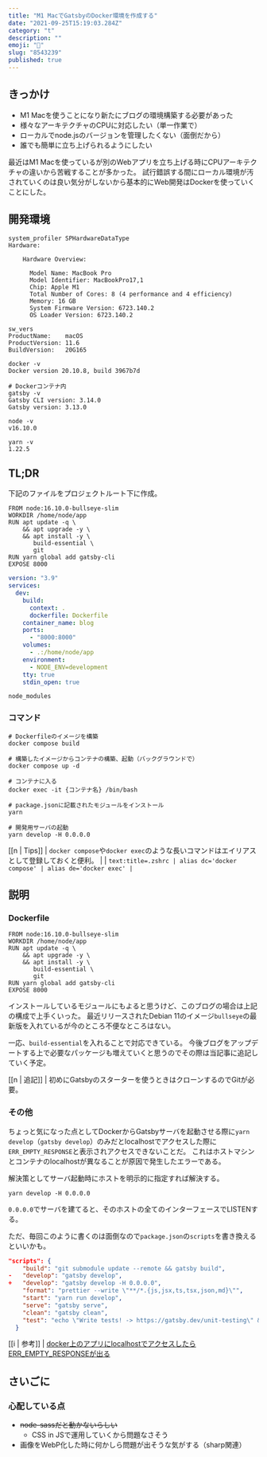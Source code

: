 ```yaml
---
title: "M1 MacでGatsbyのDocker環境を作成する"
date: "2021-09-25T15:19:03.284Z"
category: "t"
description: ""
emoji: "🐳"
slug: "8543239"
published: true
---
```


## きっかけ

* M1 Macを使うことになり新たにブログの環境構築する必要があった
* 様々なアーキテクチャのCPUに対応したい（単一作業で）
* ローカルでnode.jsのバージョンを管理したくない（面倒だから）
* 誰でも簡単に立ち上げられるようにしたい

最近はM1 Macを使っているが別のWebアプリを立ち上げる時にCPUアーキテクチャの違いから苦戦することが多かった。
試行錯誤する間にローカル環境が汚されていくのは良い気分がしないから基本的にWeb開発はDockerを使っていくことにした。

## 開発環境

```shell:title=Zsh {outputLines: 2-13, 15-18, 20-22, 24-26, 28-29, 31}{}
system_profiler SPHardwareDataType
Hardware:

    Hardware Overview:

      Model Name: MacBook Pro
      Model Identifier: MacBookPro17,1
      Chip: Apple M1
      Total Number of Cores: 8 (4 performance and 4 efficiency)
      Memory: 16 GB
      System Firmware Version: 6723.140.2
      OS Loader Version: 6723.140.2

sw_vers
ProductName:	macOS
ProductVersion:	11.6
BuildVersion:	20G165

docker -v
Docker version 20.10.8, build 3967b7d

# Dockerコンテナ内
gatsby -v
Gatsby CLI version: 3.14.0
Gatsby version: 3.13.0

node -v
v16.10.0

yarn -v
1.22.5
```

## TL;DR

下記のファイルをプロジェクトルート下に作成。

```dockerfile:title=Dockerfile
FROM node:16.10.0-bullseye-slim
WORKDIR /home/node/app
RUN apt update -q \
    && apt upgrade -y \
    && apt install -y \
       build-essential \
       git
RUN yarn global add gatsby-cli
EXPOSE 8000
```

```yaml:title=docker-compose.yml
version: "3.9"
services:
  dev:
    build:
      context: .
      dockerfile: Dockerfile
    container_name: blog
    ports:
      - "8000:8000"
    volumes:
      - .:/home/node/app
    environment:
      - NODE_ENV=development
    tty: true
    stdin_open: true
```

```ignore:title=.dockerignore
node_modules
```

### コマンド

```shell:title=Zsh {outputLines: 1, 3-4, 6-7, 9-10, 12-13}{}
# Dockerfileのイメージを構築
docker compose build

# 構築したイメージからコンテナの構築、起動（バックグラウンドで）
docker compose up -d

# コンテナに入る
docker exec -it {コンテナ名} /bin/bash

# package.jsonに記載されたモジュールをインストール
yarn

# 開発用サーバの起動
yarn develop -H 0.0.0.0
```

[[n | Tips]]
| `docker compose`や`docker exec`のような長いコマンドはエイリアスとして登録しておくと便利。
|
| ```text:title=.zshrc
| alias dc='docker compose'
| alias de='docker exec'
| ```

## 説明

### Dockerfile

```dockerfile:title=Dockerfile
FROM node:16.10.0-bullseye-slim
WORKDIR /home/node/app
RUN apt update -q \
    && apt upgrade -y \
    && apt install -y \
       build-essential \
       git
RUN yarn global add gatsby-cli
EXPOSE 8000
```

インストールしているモジュールにもよると思うけど、このブログの場合は上記の構成で上手くいった。
最近リリースされたDebian 11のイメージ`bullseye`の最新版を入れているが今のところ不便なところはない。

一応、`build-essential`を入れることで対応できている。
今後ブログをアップデートする上で必要なパッケージも増えていくと思うのでその際は当記事に追記していく予定。

[[n | 追記]]
| 初めにGatsbyのスターターを使うときはクローンするのでGitが必要。

### その他

ちょっと気になった点としてDockerからGatsbyサーバを起動させる際に`yarn develop`（`gatsby develop`）のみだとlocalhostでアクセスした際に`ERR_EMPTY_RESPONSE`と表示されアクセスできないことだ。
これはホストマシンとコンテナのlocalhostが異なることが原因で発生したエラーである。

解決策としてサーバ起動時にホストを明示的に指定すれば解決する。

```shell:title=Bash
yarn develop -H 0.0.0.0
```

`0.0.0.0`でサーバを建てると、そのホストの全てのインターフェースでLISTENする。

ただ、毎回このように書くのは面倒なので`package.json`の`scripts`を書き換えるといいかも。

```diff:title=package.json
"scripts": {
    "build": "git submodule update --remote && gatsby build",
-   "develop": "gatsby develop",
+   "develop": "gatsby develop -H 0.0.0.0",
    "format": "prettier --write \"**/*.{js,jsx,ts,tsx,json,md}\"",
    "start": "yarn run develop",
    "serve": "gatsby serve",
    "clean": "gatsby clean",
    "test": "echo \"Write tests! -> https://gatsby.dev/unit-testing\" && exit 1"
  }
```

[[i | 参考]]
| [docker上のアプリにlocalhostでアクセスしたらERR\_EMPTY\_RESPONSEが出る](https://qiita.com/amuyikam/items/01a8c16e3ddbcc734a46)

## さいごに

### 心配している点

* ~~node-sassだと動かないらしい~~
  * CSS in JSで運用していくから問題なさそう
* 画像をWebP化した時に何かしら問題が出そうな気がする（sharp関連）
